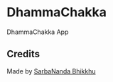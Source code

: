 # DhammaChakka

DhammaChakka App

## Credits

Made by [SarbaNanda Bhikkhu](https://github.com/sarbanandabhikkhu/)
